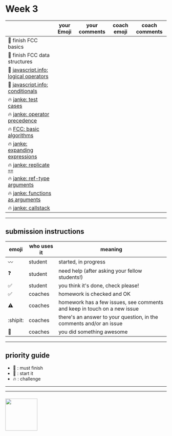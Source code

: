 # Week 3

|  | your Emoji | your comments | coach emoji | coach comments |
| --- | --- | --- | --- | --- |
| :seedling: finish FCC basics | | | | |
| :seedling: finish FCC data structures | | | | |
| :dash: [javascript.info: logical operators](./jsinfo-logical-operators.md) | | | | |
| :dash: [javascript.info: conditionals](./jsinfo-conditionals.md) | | | | |
| :fire: [janke: test cases](./jl-test-cases.md) | | | | |
| :fire: [janke: operator precedence](./jl-operator-precedence.md) | | | | |
| :fire: [FCC: basic algorithms](./fcc-algorithms-1.md) | | | | |
| :fire: [janke: expanding expressions](./jl-expanding-expressions.md) | | | | |
| :fire: [janke: replicate ```==```](./jl-replicate-loose-equality.md) | | | | |
| :fire: [janke: ref-type arguments](./jl-reference-type-arguments.md) | | | | |
| :fire: [janke: functions as arguments](./jl-functions-as-arguments.md) | | | | |
| :fire: [janke: callstack](./jl-callstack.md) | | | | |





---


## submission instructions

| emoji | who uses it | meaning |
| --- | --- | --- |
|  :wavy_dash: | student | started, in progress  | 
| :question: | student | need help (after asking your fellow students!) | 
| :white_check_mark: | student | you think it's done, check please! | 
| :white_check_mark: | coaches | homework is checked and OK |
| :warning: | coaches | homework has a few issues, see comments and keep in touch on a new issue |
| :shipit: | coaches | there's an answer to your question, in the comments and/or an issue  | 
| :star2: | coaches | you did something awesome |

---

## priority guide

* :seedling: : must finish
* :dash: : start it
* :fire: : challenge

___
___
### <a href="https://hackyourfuture.be" target="_blank"><img src="https://pbs.twimg.com/profile_images/984474625009741824/Bs_qKx6-_400x400.jpg" width="100" height="100"></img></a>
